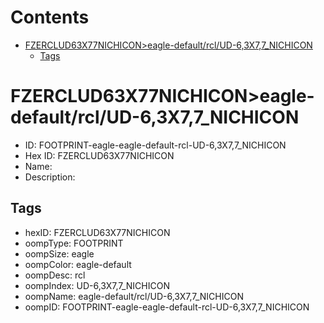 



Contents
========

* [FZERCLUD63X77NICHICON>eagle-default/rcl/UD-6,3X7,7_NICHICON](#fzerclud63x77nichiconeagle-defaultrclud-63x77_nichicon)
	* [Tags](#tags)

# FZERCLUD63X77NICHICON>eagle-default/rcl/UD-6,3X7,7_NICHICON

- ID: FOOTPRINT-eagle-eagle-default-rcl-UD-6,3X7,7_NICHICON
- Hex ID: FZERCLUD63X77NICHICON
- Name: 
- Description: 

## Tags

- hexID: FZERCLUD63X77NICHICON
- oompType: FOOTPRINT
- oompSize: eagle
- oompColor: eagle-default
- oompDesc: rcl
- oompIndex: UD-6,3X7,7_NICHICON
- oompName: eagle-default/rcl/UD-6,3X7,7_NICHICON
- oompID: FOOTPRINT-eagle-eagle-default-rcl-UD-6,3X7,7_NICHICON
